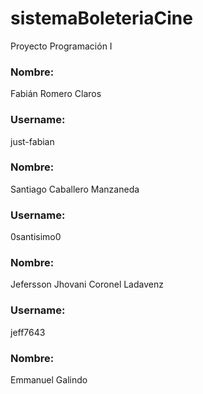 # sistemaBoleteriaCine
Proyecto Programación I

### Nombre:
Fabián Romero Claros
### Username:
just-fabian

### Nombre:
Santiago Caballero Manzaneda
### Username:
0santisimo0

### Nombre:
Jefersson Jhovani Coronel Ladavenz
### Username:
jeff7643

### Nombre:
Emmanuel Galindo
